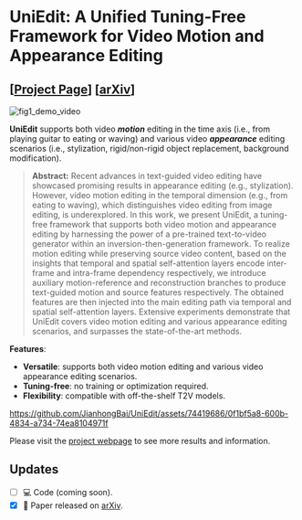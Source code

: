 
# UniEdit: A Unified Tuning-Free Framework for Video Motion and Appearance Editing
## [<a href="https://jianhongbai.github.io/UniEdit/" target="_blank">Project Page</a>] [<a href="https://arxiv.org/abs/2402.13185" target="_blank">arXiv</a>]


![fig1_demo_video](https://github.com/JianhongBai/UniEdit/assets/74419686/c18d11a1-fe02-473e-9133-65758b787bed)

**UniEdit** supports both video ***motion*** editing in the time axis (i.e., from playing guitar to eating or waving) and various video ***appearance*** editing scenarios (i.e., stylization, rigid/non-rigid object replacement, background modification).

>**Abstract:** Recent advances in text-guided video editing have showcased promising results in appearance editing (e.g., stylization). However, video motion editing in the temporal dimension (e.g., from eating to waving), which distinguishes video editing from image editing, is underexplored. In this work, we present UniEdit, a tuning-free framework that supports both video motion and appearance editing by harnessing the power of a pre-trained text-to-video generator within an inversion-then-generation framework. To realize motion editing while preserving source video content, based on the insights that temporal and spatial self-attention layers encode inter-frame and intra-frame dependency respectively, we introduce auxiliary motion-reference and reconstruction branches to produce text-guided motion and source features respectively. The obtained features are then injected into the main editing path via temporal and spatial self-attention layers. Extensive experiments demonstrate that UniEdit covers video motion editing and various appearance editing scenarios, and surpasses the state-of-the-art methods.

**Features**:<br>

- **Versatile**: supports both video motion editing and various video appearance editing scenarios.
- **Tuning-free**: no training or optimization required.
- **Flexibility**: compatible with off-the-shelf T2V models.

https://github.com/JianhongBai/UniEdit/assets/74419686/0f1bf5a8-600b-4834-a734-74ea8104971f

Please visit the [project webpage](https://jianhongbai.github.io/UniEdit/) to see more results and information.

## Updates

- [ ] :computer: Code (coming soon).
- [x] :page_facing_up: Paper released on [arXiv](https://arxiv.org/abs/2402.13185).
